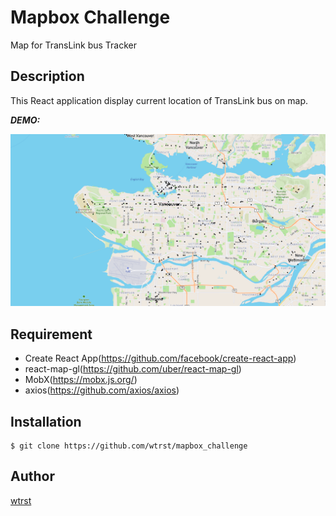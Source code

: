 # Mapbox Challenge

Map for TransLink bus Tracker

## Description

This React application display current location of TransLink bus on map. 

***DEMO:***

![Demo](https://github.com/wtrst/mapbox_challenge/blob/master/screenshot.png)

## Requirement

- Create React App(https://github.com/facebook/create-react-app)
- react-map-gl(https://github.com/uber/react-map-gl)
- MobX(https://mobx.js.org/)
- axios(https://github.com/axios/axios)


## Installation

    $ git clone https://github.com/wtrst/mapbox_challenge

## Author

[wtrst](https://github.com/wtrst)